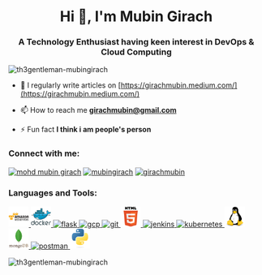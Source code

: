 <h1 align="center">Hi 👋, I'm Mubin Girach</h1>
<h3 align="center">A Technology Enthusiast having keen interest in DevOps & Cloud Computing</h3>

<p align="left"> <img src="https://komarev.com/ghpvc/?username=th3gentleman-mubingirach&label=Profile%20views&color=0e75b6&style=flat" alt="th3gentleman-mubingirach" /> </p>

- 📝 I regularly write articles on [https://girachmubin.medium.com/](https://girachmubin.medium.com/)

- 📫 How to reach me **girachmubin@gmail.com**

- ⚡ Fun fact **I think i am people's person**



<h3 align="left">Connect with me:</h3>
<p align="left">
<a href="https://linkedin.com/in/mubingirach" target="blank"><img align="center" src="http://140.238.241.68/linkedin.svg" alt="mohd mubin girach" height="30" width="40" /></a>
<a href="https://instagram.com/mubingirach" target="blank"><img align="center" src="http://140.238.241.68/instagram.svg" alt="mubingirach" height="30" width="40" /></a>
<a href = "mailto:girachmubin@gmail.com?subject=Let's connect" target="blank"><img align="center" src="http://140.238.241.68/emails.svg" alt="girachmubin" height="30" width="40" /></a
</p>

<h3 align="left">Languages and Tools:</h3>
<p align="left"> <a href="https://aws.amazon.com" target="_blank"> <img src="https://raw.githubusercontent.com/devicons/devicon/master/icons/amazonwebservices/amazonwebservices-original-wordmark.svg" alt="aws" width="40" height="40"/> </a> <a href="https://www.docker.com/" target="_blank"> <img src="https://raw.githubusercontent.com/devicons/devicon/master/icons/docker/docker-original-wordmark.svg" alt="docker" width="40" height="40"/> </a> <a href="https://flask.palletsprojects.com/" target="_blank"> <img src="https://www.vectorlogo.zone/logos/pocoo_flask/pocoo_flask-icon.svg" alt="flask" width="40" height="40"/> </a> <a href="https://cloud.google.com" target="_blank"> <img src="https://www.vectorlogo.zone/logos/google_cloud/google_cloud-icon.svg" alt="gcp" width="40" height="40"/> </a> <a href="https://git-scm.com/" target="_blank"> <img src="https://www.vectorlogo.zone/logos/git-scm/git-scm-icon.svg" alt="git" width="40" height="40"/> </a> <a href="https://www.w3.org/html/" target="_blank"> <img src="https://raw.githubusercontent.com/devicons/devicon/master/icons/html5/html5-original-wordmark.svg" alt="html5" width="40" height="40"/> </a> <a href="https://www.jenkins.io" target="_blank"> <img src="https://www.vectorlogo.zone/logos/jenkins/jenkins-icon.svg" alt="jenkins" width="40" height="40"/> </a> <a href="https://kubernetes.io" target="_blank"> <img src="https://www.vectorlogo.zone/logos/kubernetes/kubernetes-icon.svg" alt="kubernetes" width="40" height="40"/> </a> <a href="https://www.linux.org/" target="_blank"> <img src="https://raw.githubusercontent.com/devicons/devicon/master/icons/linux/linux-original.svg" alt="linux" width="40" height="40"/> </a> <a href="https://www.mongodb.com/" target="_blank"> <img src="https://raw.githubusercontent.com/devicons/devicon/master/icons/mongodb/mongodb-original-wordmark.svg" alt="mongodb" width="40" height="40"/> </a> <a href="https://postman.com" target="_blank"> <img src="https://www.vectorlogo.zone/logos/getpostman/getpostman-icon.svg" alt="postman" width="40" height="40"/> </a> <a href="https://www.python.org" target="_blank"> <img src="https://raw.githubusercontent.com/devicons/devicon/master/icons/python/python-original.svg" alt="python" width="40" height="40"/> </a> </p>

<p><img align="center" src="https://github-readme-stats.vercel.app/api/top-langs?username=th3gentleman-mubingirach&show_icons=true&locale=en&layout=compact" alt="th3gentleman-mubingirach" /></p>
